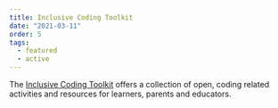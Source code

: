 ```yaml
---
title: Inclusive Coding Toolkit
date: "2021-03-11"
order: 5
tags:
  - featured
  - active
---
```

The [Inclusive Coding Toolkit](https://weavly.org/learn/activities/?type=On-Screen) offers a collection of open, coding
related activities and resources for learners, parents and educators.
